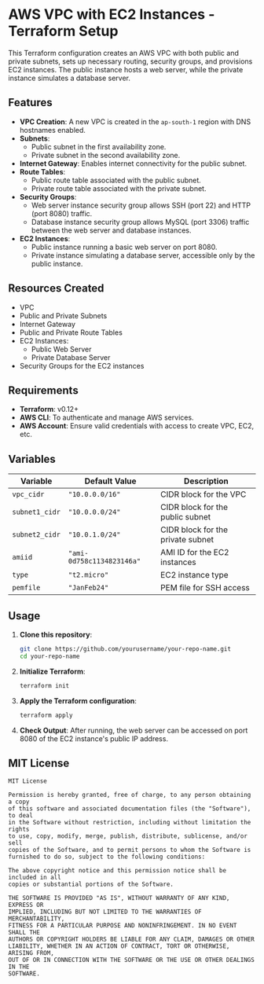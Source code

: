 # AWS VPC with EC2 Instances - Terraform Setup

This Terraform configuration creates an AWS VPC with both public and private subnets, sets up necessary routing, security groups, and provisions EC2 instances. The public instance hosts a web server, while the private instance simulates a database server.

## Features

- **VPC Creation**: A new VPC is created in the `ap-south-1` region with DNS hostnames enabled.
- **Subnets**: 
  - Public subnet in the first availability zone.
  - Private subnet in the second availability zone.
- **Internet Gateway**: Enables internet connectivity for the public subnet.
- **Route Tables**:
  - Public route table associated with the public subnet.
  - Private route table associated with the private subnet.
- **Security Groups**:
  - Web server instance security group allows SSH (port 22) and HTTP (port 8080) traffic.
  - Database instance security group allows MySQL (port 3306) traffic between the web server and database instances.
- **EC2 Instances**:
  - Public instance running a basic web server on port 8080.
  - Private instance simulating a database server, accessible only by the public instance.

## Resources Created

- VPC
- Public and Private Subnets
- Internet Gateway
- Public and Private Route Tables
- EC2 Instances:
  - Public Web Server
  - Private Database Server
- Security Groups for the EC2 instances

## Requirements

- **Terraform**: v0.12+
- **AWS CLI**: To authenticate and manage AWS services.
- **AWS Account**: Ensure valid credentials with access to create VPC, EC2, etc.

## Variables

| Variable     | Default Value          | Description                       |
|--------------|------------------------|-----------------------------------|
| `vpc_cidr`   | `"10.0.0.0/16"`        | CIDR block for the VPC            |
| `subnet1_cidr` | `"10.0.0.0/24"`       | CIDR block for the public subnet  |
| `subnet2_cidr` | `"10.0.1.0/24"`       | CIDR block for the private subnet |
| `amiid`      | `"ami-0d758c1134823146a"` | AMI ID for the EC2 instances      |
| `type`       | `"t2.micro"`           | EC2 instance type                 |
| `pemfile`    | `"JanFeb24"`           | PEM file for SSH access           |

## Usage

1. **Clone this repository**:
   ```bash
   git clone https://github.com/yourusername/your-repo-name.git
   cd your-repo-name
   ```

2. **Initialize Terraform**:
   ```bash
   terraform init
   ```

3. **Apply the Terraform configuration**:
   ```bash
   terraform apply
   ```

4. **Check Output**: After running, the web server can be accessed on port 8080 of the EC2 instance's public IP address.

## MIT License

```
MIT License

Permission is hereby granted, free of charge, to any person obtaining a copy
of this software and associated documentation files (the "Software"), to deal
in the Software without restriction, including without limitation the rights
to use, copy, modify, merge, publish, distribute, sublicense, and/or sell
copies of the Software, and to permit persons to whom the Software is
furnished to do so, subject to the following conditions:

The above copyright notice and this permission notice shall be included in all
copies or substantial portions of the Software.

THE SOFTWARE IS PROVIDED "AS IS", WITHOUT WARRANTY OF ANY KIND, EXPRESS OR
IMPLIED, INCLUDING BUT NOT LIMITED TO THE WARRANTIES OF MERCHANTABILITY,
FITNESS FOR A PARTICULAR PURPOSE AND NONINFRINGEMENT. IN NO EVENT SHALL THE
AUTHORS OR COPYRIGHT HOLDERS BE LIABLE FOR ANY CLAIM, DAMAGES OR OTHER
LIABILITY, WHETHER IN AN ACTION OF CONTRACT, TORT OR OTHERWISE, ARISING FROM,
OUT OF OR IN CONNECTION WITH THE SOFTWARE OR THE USE OR OTHER DEALINGS IN THE
SOFTWARE.
```
